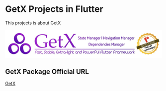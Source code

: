 # GetX Projects in Flutter

This projects is about GetX

![](https://github.com/032AbhishekChoksi/getx-playlist-flutter/blob/main/get.png)

## GetX Package Official URL

[GetX](https://pub.dev/packages/get)
